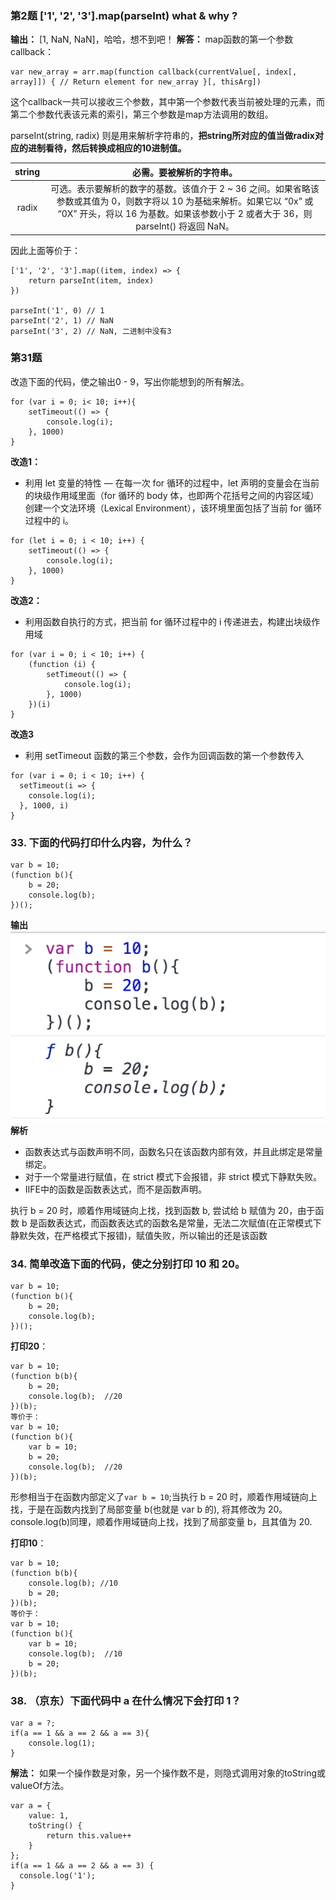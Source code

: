 ### 第2题 ['1', '2', '3'].map(parseInt) what & why ?
**输出：** [1, NaN, NaN]，哈哈，想不到吧！
**解答：**
map函数的第一个参数callback：
```
var new_array = arr.map(function callback(currentValue[, index[, array]]) { // Return element for new_array }[, thisArg])
```
这个callback一共可以接收三个参数，其中第一个参数代表当前被处理的元素，而第二个参数代表该元素的索引，第三个参数是map方法调用的数组。

parseInt(string, radix) 则是用来解析字符串的，**把string所对应的值当做radix对应的进制看待，然后转换成相应的10进制值。**


| string |                                                                                            必需。要被解析的字符串。                                                                                            |
| :----: | :------------------------------------------------------------------------------------------------------------------------------------------------------------------------------------------------------------: |
| radix  | 可选。表示要解析的数字的基数。该值介于 2 ~ 36 之间。如果省略该参数或其值为 0，则数字将以 10 为基础来解析。如果它以 “0x” 或 “0X” 开头，将以 16 为基数。如果该参数小于 2 或者大于 36，则 parseInt() 将返回 NaN。 |

因此上面等价于：
```
['1', '2', '3'].map((item, index) => {
	return parseInt(item, index)
})

parseInt('1', 0) // 1
parseInt('2', 1) // NaN
parseInt('3', 2) // NaN, 二进制中没有3
```
### 第31题
改造下面的代码，使之输出0 - 9，写出你能想到的所有解法。
```
for (var i = 0; i< 10; i++){
	setTimeout(() => {
		console.log(i);
    }, 1000)
}
```
**改造1：**
- 利用 let 变量的特性 — 在每一次 for 循环的过程中，let 声明的变量会在当前的块级作用域里面（for 循环的 body 体，也即两个花括号之间的内容区域）创建一个文法环境（Lexical Environment），该环境里面包括了当前 for 循环过程中的 i。
```
for (let i = 0; i < 10; i++) {
    setTimeout(() => {
        console.log(i);
    }, 1000)
}
```
**改造2：**
- 利用函数自执行的方式，把当前 for 循环过程中的 i 传递进去，构建出块级作用域
```
for (var i = 0; i < 10; i++) {
    (function (i) {
        setTimeout(() => {
            console.log(i);
        }, 1000)
    })(i)
}
```
**改造3**
- 利用 setTimeout 函数的第三个参数，会作为回调函数的第一个参数传入
```
for (var i = 0; i < 10; i++) {
  setTimeout(i => {
    console.log(i);
  }, 1000, i)
}
```
### 33. 下面的代码打印什么内容，为什么？
```
var b = 10;
(function b(){
    b = 20;
    console.log(b); 
})();
```
**输出**
![](./images/1.png)
**解析**
- 函数表达式与函数声明不同，函数名只在该函数内部有效，并且此绑定是常量绑定。
- 对于一个常量进行赋值，在 strict 模式下会报错，非 strict 模式下静默失败。
- IIFE中的函数是函数表达式，而不是函数声明。
  
执行 b = 20 时，顺着作用域链向上找，找到函数 b, 尝试给 b 赋值为 20，由于函数 b 是函数表达式，而函数表达式的函数名是常量，无法二次赋值(在正常模式下静默失效，在严格模式下报错)，赋值失败，所以输出的还是该函数

### 34. 简单改造下面的代码，使之分别打印 10 和 20。
```
var b = 10;
(function b(){
    b = 20;
    console.log(b); 
})();
```
**打印20**：
```
var b = 10;
(function b(b){
    b = 20;
    console.log(b);  //20
})(b);
等价于：
var b = 10;
(function b(){
    var b = 10;
    b = 20;
    console.log(b);  //20
})(b);
```
形参相当于在函数内部定义了`var b = 10`;当执行 b = 20 时，顺着作用域链向上找，于是在函数内找到了局部变量 b(也就是 var b 的), 将其修改为 20。console.log(b)同理，顺着作用域链向上找，找到了局部变量 b，且其值为 20.

**打印10**：
```
var b = 10;
(function b(b){
    console.log(b); //10
    b = 20;
})(b);
等价于：
var b = 10;
(function b(){
    var b = 10;
    console.log(b);  //10
    b = 20;
})(b);
```

### 38. （京东）下面代码中 a 在什么情况下会打印 1？
```
var a = ?;
if(a == 1 && a == 2 && a == 3){
 	console.log(1);
}
```
**解法：**
如果一个操作数是对象，另一个操作数不是，则隐式调用对象的toString或valueOf方法。
```
var a = {
    value: 1,
    toString() {
        return this.value++
    }
};
if(a == 1 && a == 2 && a == 3) {
  console.log('1');
}
```